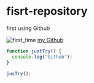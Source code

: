 # fisrt-repository
first using Github


![first_time](https://cdn0.tnwcdn.com/wp-content/blogs.dir/1/files/2018/03/GitHub-brave-hed-796x418.jpg)
[my Github](https://github.com/apriliandi246)


```javascript
function justTry() {
  console.log("Github");
}

jusTry();
```

